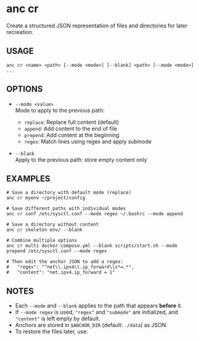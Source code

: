 # anc cr

Create a structured JSON representation of files and directories for later recreation.

## USAGE

```
anc cr <name> <path> [--mode <mode>] [--blank] <path> [--mode <mode>] ...
```

## OPTIONS

- `--mode <value>`  
  Mode to apply to the previous path:
  - `replace`: Replace full content (default)
  - `append`: Add content to the end of file
  - `prepend`: Add content at the beginning
  - `regex`: Match lines using regex and apply submode

- `--blank`  
  Apply to the previous path: store empty content only

## EXAMPLES

```
# Save a directory with default mode (replace)
anc cr myenv ~/project/config

# Save different paths with individual modes
anc cr conf /etc/sysctl.conf --mode regex ~/.bashrc --mode append

# Save a directory without content
anc cr skeleton env/ --blank

# Combine multiple options
anc cr multi docker-compose.yml --blank scripts/start.sh --mode prepend /etc/sysctl.conf --mode regex

# Then edit the anchor JSON to add a regex:
#   "regex": "^net\\.ipv4\\.ip_forward\\s*=.*",
#   "content": "net.ipv4.ip_forward = 1"
```

## NOTES

- Each `--mode` and `--blank` applies to the path that appears **before** it.
- If `--mode regex` is used, `"regex"` and `"submode"` are initialized, and `"content"` is left empty by default.
- Anchors are stored in `$ANCHOR_DIR` (default: `./data`) as JSON.
- To restore the files later, use: